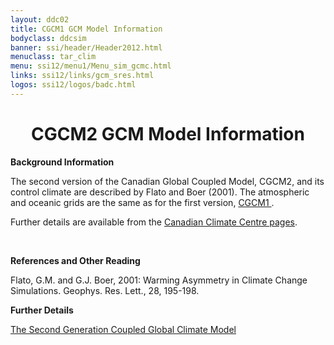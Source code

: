 ```yaml
---
layout: ddc02
title: CGCM1 GCM Model Information
bodyclass: ddcsim
banner: ssi/header/Header2012.html
menuclass: tar_clim
menu: ssi12/menu1/Menu_sim_gcmc.html
links: ssi12/links/gcm_sres.html
logos: ssi12/logos/badc.html
---
```

 <div id="pagetitle">
 <h1 align="center">CGCM2 GCM Model Information</h1>
 </div>
 <!-- End of Page Title Block -->
 
 <!-- Insert Model Info Here -->
 <P><B>Background Information</B></P>
 
 <P>The second version of the Canadian Global Coupled Model, CGCM2,
 and its control climate are described by Flato and Boer (2001).
The atmospheric and oceanic grids are the same as for the first version, 
<a href="/sim/gcm_clim/IS92A_SAR/cgcm1_info.html">CGCM1 </a>.

<p>Further details are available from the <a href="http://www.ec.gc.ca/ccmac-cccma/default.asp?lang=En&n=40D6024E-1">Canadian Climate Centre pages</a>.</p>

 <P>&nbsp;</P>
 
 <P><B>References and Other Reading</B></P>
 
 <P>
 Flato, G.M. and G.J. Boer, 2001: Warming Asymmetry in Climate Change Simulations. Geophys. Res. Lett., 28, 195-198.</P>
 
 <P><B>Further Details</B></P>
 
<P><A HREF="http://www.ec.gc.ca/ccmac-cccma/default.asp?lang=En&n=40D6024E-1">The Second Generation Coupled Global Climate Model</A>
 
 <p>&nbsp;</p>
 
 <p>&nbsp;</p>
 
 <!-- end of center column -->
